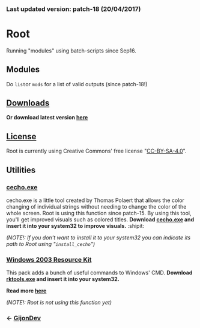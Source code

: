 ### **Last updated version: patch-18 (20/04/2017)**


# **Root**
Running "modules" using batch-scripts since Sep16. 

## Modules
Do `list`or `mods` for a list of valid outputs (since patch-18!)

## [Downloads](http://www.github.com/GijonDev/Root/releases)
**Or download latest version [here](https://github.com/GijonDev/Root/releases/download/patch-18/Root.cmd)**

## [License](https://github.com/GijonDev/Root/blob/master/LICENSE)
Root is currently using Creative Commons' free license "[CC-BY-SA-4.0](https://creativecommons.org/licenses/by-sa/4.0/)". 

## Utilities

### [cecho.exe](https://www.dropbox.com/s/z4xrj3vccw8grhp/cecho.exe?dl=1)
cecho.exe is a little tool created by Thomas Polaert that allows the color changing of individual strings without needing to change the color of the whole screen. Root is using this function since patch-15. By using this tool, you'll get improved visuals such as colored titles.
**Download [cecho.exe](https://www.dropbox.com/s/z4xrj3vccw8grhp/cecho.exe?dl=1) and insert it into your system32 to improve visuals.** :shipit:

*(NOTE!: If you don't want to install it to your system32 you can indicate its path to Root using "`install_cecho`")*

### [Windows 2003 Resource Kit](https://download.microsoft.com/download/8/e/c/8ec3a7d8-05b4-440a-a71e-ca3ee25fe057/rktools.exe)
This pack adds a bunch of useful commands to Windows' CMD.
**Download [rktools.exe](https://download.microsoft.com/download/8/e/c/8ec3a7d8-05b4-440a-a71e-ca3ee25fe057/rktools.exe) and insert it into your system32.**

**Read more [here](https://www.microsoft.com/en-us/download/details.aspx?id=17657&751be11f-ede8-5a0c-058c-2ee190a24fa6=True)**

*(NOTE!: Root is not using this function yet)* 


### <- [GijonDev](http://gijondev.github.io)
